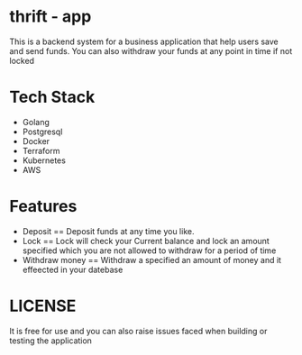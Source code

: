 # thrift - app
This is a backend system for a business application that help users save and send funds. You can also withdraw your funds at any point in time if not locked

# Tech Stack
- Golang
- Postgresql
- Docker
- Terraform
- Kubernetes
- AWS
# Features
- Deposit == Deposit funds at any time you like.
- Lock == Lock will check your Current balance and lock an amount specified which you are not allowed to withdraw for a period of time
- Withdraw money == Withdraw a specified an amount of money and it effeected in your datebase

# LICENSE
It is free for use and you can also raise issues faced when building or testing the application
